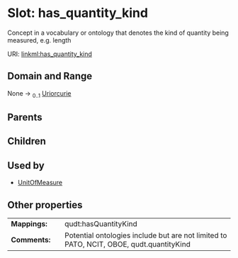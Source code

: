 
# Slot: has_quantity_kind

Concept in a vocabulary or ontology that denotes the kind of quantity being measured, e.g. length

URI: [linkml:has_quantity_kind](https://w3id.org/linkml/has_quantity_kind)


## Domain and Range

None &#8594;  <sub>0..1</sub> [Uriorcurie](types/Uriorcurie.md)

## Parents


## Children


## Used by

 * [UnitOfMeasure](UnitOfMeasure.md)

## Other properties

|  |  |  |
| --- | --- | --- |
| **Mappings:** | | qudt:hasQuantityKind |
| **Comments:** | | Potential ontologies include but are not limited to PATO, NCIT, OBOE, qudt.quantityKind |
